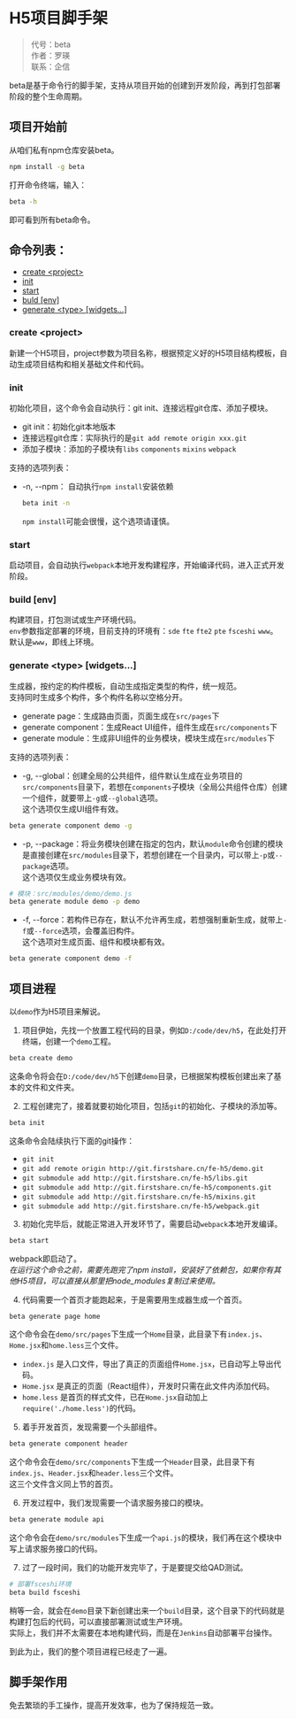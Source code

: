 # H5项目脚手架
> 代号：beta  
> 作者：罗瑛  
> 联系：企信

beta是基于命令行的脚手架，支持从项目开始的创建到开发阶段，再到打包部署阶段的整个生命周期。  

## 项目开始前
从咱们私有npm仓库安装beta。
```bash
npm install -g beta
```
打开命令终端，输入：
```bash
beta -h
```
即可看到所有beta命令。

## 命令列表：
* [create &lt;project&gt;](#create-project)
* [init](#init)
* [start](#start)
* [buld [env]](#build-env)
* [generate &lt;type&gt; [widgets...]](#generate-type-widgets)

### create &lt;project&gt;
新建一个H5项目，project参数为项目名称，根据预定义好的H5项目结构模板，自动生成项目结构和相关基础文件和代码。

### init
初始化项目，这个命令会自动执行：git init、连接远程git仓库、添加子模块。  
* git init：初始化git本地版本
* 连接远程git仓库：实际执行的是`git add remote origin xxx.git`
* 添加子模块：添加的子模块有`libs` `components` `mixins` `webpack`

支持的选项列表：
* -n, --npm： 自动执行`npm install`安装依赖

  ```bash
  beta init -n
  ```
  `npm install`可能会很慢，这个选项请谨慎。

### start
启动项目，会自动执行`webpack`本地开发构建程序，开始编译代码，进入正式开发阶段。

### build [env]
构建项目，打包测试或生产环境代码。  
`env`参数指定部署的环境，目前支持的环境有：`sde` `fte` `fte2` `pte` `fsceshi` `www`。  
默认是`www`，即线上环境。

### generate &lt;type&gt; [widgets...]
生成器，按约定的构件模板，自动生成指定类型的构件，统一规范。  
支持同时生成多个构件，多个构件名称以空格分开。  
* generate page：生成路由页面，页面生成在`src/pages`下
* generate component：生成React UI组件，组件生成在`src/components`下
* generate module：生成非UI组件的业务模块，模块生成在`src/modules`下

支持的选项列表：
* -g, --global：创建全局的公共组件，组件默认生成在业务项目的`src/components`目录下，若想在`components`子模块（全局公共组件仓库）创建一个组件，就要带上`-g`或`--global`选项。  
这个选项仅生成UI组件有效。  
```bash
beta generate component demo -g
```
* -p, --package：将业务模块创建在指定的包内，默认`module`命令创建的模块是直接创建在`src/modules`目录下，若想创建在一个目录内，可以带上`-p`或`--package`选项。  
这个选项仅生成业务模块有效。  
```bash
# 模块：src/modules/demo/demo.js
beta generate module demo -p demo
```
* -f, --force：若构件已存在，默认不允许再生成，若想强制重新生成，就带上`-f`或`--force`选项，会覆盖旧构件。  
这个选项对生成页面、组件和模块都有效。  
```bash
beta generate component demo -f
```

## 项目进程
以`demo`作为H5项目来解说。
1. 项目伊始，先找一个放置工程代码的目录，例如`D:/code/dev/h5`，在此处打开终端，创建一个`demo`工程。
```bash
beta create demo
```
这条命令将会在`D:/code/dev/h5`下创建`demo`目录，已根据架构模板创建出来了基本的文件和文件夹。

2. 工程创建完了，接着就要初始化项目，包括`git`的初始化、子模块的添加等。
```bash
beta init
```
这条命令会陆续执行下面的git操作：
 * `git init`
 * `git add remote origin http://git.firstshare.cn/fe-h5/demo.git`
 * `git submodule add http://git.firstshare.cn/fe-h5/libs.git`
 * `git submodule add http://git.firstshare.cn/fe-h5/components.git`
 * `git submodule add http://git.firstshare.cn/fe-h5/mixins.git`
 * `git submodule add http://git.firstshare.cn/fe-h5/webpack.git`

3. 初始化完毕后，就能正常进入开发环节了，需要启动`webpack`本地开发编译。
```bash
beta start
```
webpack即启动了。  
*在运行这个命令之前，需要先跑完了npm install，安装好了依赖包，如果你有其他H5项目，可以直接从那里把node_modules复制过来使用。*

4. 代码需要一个首页才能跑起来，于是需要用生成器生成一个首页。
```bash
beta generate page home
```
这个命令会在`demo/src/pages`下生成一个`Home`目录，此目录下有`index.js`、`Home.jsx`和`home.less`三个文件。  
 * `index.js` 是入口文件，导出了真正的页面组件`Home.jsx`，已自动写上导出代码。  
 * `Home.jsx` 是真正的页面（React组件），开发时只需在此文件内添加代码。
 * `home.less` 是首页的样式文件，已在`Home.jsx`自动加上`require('./home.less')`的代码。

5. 着手开发首页，发现需要一个头部组件。
```bash
beta generate component header
```
这个命令会在`demo/src/components`下生成一个`Header`目录，此目录下有`index.js`、`Header.jsx`和`header.less`三个文件。  
这三个文件含义同上节的首页。

6. 开发过程中，我们发现需要一个请求服务接口的模块。
```bash
beta generate module api
```
这个命令会在`demo/src/modules`下生成一个`api.js`的模块，我们再在这个模块中写上请求服务接口的代码。

7. 过了一段时间，我们的功能开发完毕了，于是要提交给QAD测试。
```bash
# 部署fsceshi环境
beta build fsceshi
```
稍等一会，就会在`demo`目录下新创建出来一个`build`目录，这个目录下的代码就是构建打包后的代码，可以直接部署测试或生产环境。  
实际上，我们并不太需要在本地构建代码，而是在`Jenkins`自动部署平台操作。

到此为止，我们的整个项目进程已经走了一遍。

## 脚手架作用
免去繁琐的手工操作，提高开发效率，也为了保持规范一致。

